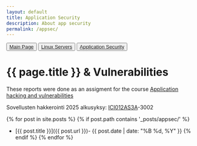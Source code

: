 ```yaml
---
layout: default
title: Application Security
description: About app security
permalink: /appsec/
---
```


<button><a href="/">Main Page</a></button>
<button><a href="/linux">Linux Servers</a></button>
<button><a href="/confman">Application Security</a></button>

# {{ page.title }} & Vulnerabilities

These reports were done as an assigment for the course [Application hacking and vulnerabilities](https://terokarvinen.com/sovellusten-hakkerointi/)

Sovellusten hakkerointi 2025 alkusyksy: [ICI012AS3A](https://opinto-opas.haaga-helia.fi/course/ICI012AS3A)-3002


{% for post in site.posts %}
{% if post.path contains '_posts/appsec/' %}
- [{{ post.title }}]({{ post.url }})- {{ post.date | date: "%B %d, %Y" }} 
{% endif %}
{% endfor %}
